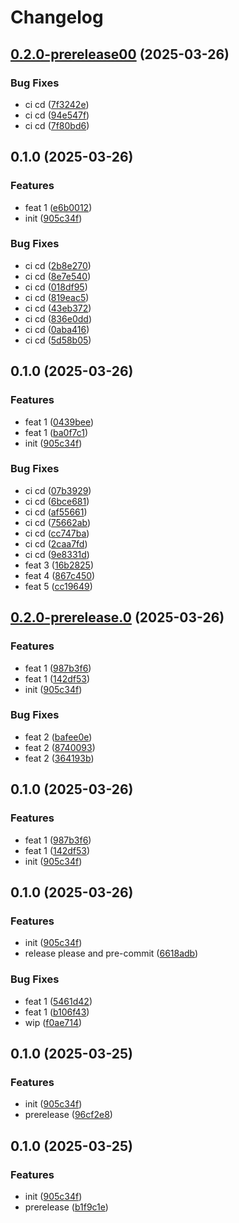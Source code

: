 # Changelog

## [0.2.0-prerelease00](https://github.com/tharindurr/test-releases/compare/0.1.0...0.2.0-prerelease00) (2025-03-26)


### Bug Fixes

* ci cd ([7f3242e](https://github.com/tharindurr/test-releases/commit/7f3242e302ab8b811186b1833831bda38689de9d))
* ci cd ([94e547f](https://github.com/tharindurr/test-releases/commit/94e547fdcacf731ff595a88f0a8bdf1bffe7e19e))
* ci cd ([7f80bd6](https://github.com/tharindurr/test-releases/commit/7f80bd6bdd3206fd0fe033a9c6e4e9ab9bec4062))

## 0.1.0 (2025-03-26)


### Features

* feat 1 ([e6b0012](https://github.com/tharindurr/test-releases/commit/e6b0012203d826186029c75055eee267c63f808d))
* init ([905c34f](https://github.com/tharindurr/test-releases/commit/905c34f91627a2e5e98453d411113011c51ed9a7))


### Bug Fixes

* ci cd ([2b8e270](https://github.com/tharindurr/test-releases/commit/2b8e270a59180cb814b8b51aec84ad7987a05961))
* ci cd ([8e7e540](https://github.com/tharindurr/test-releases/commit/8e7e540f83d4b68cfc338aeb84b0803c75af520f))
* ci cd ([018df95](https://github.com/tharindurr/test-releases/commit/018df95ef66673a01b808d194f74b28819710c3c))
* ci cd ([819eac5](https://github.com/tharindurr/test-releases/commit/819eac5b0776b111ff2f5b331882a986f2b75de2))
* ci cd ([43eb372](https://github.com/tharindurr/test-releases/commit/43eb3721f92873f0754cc785a051518c565abc1e))
* ci cd ([836e0dd](https://github.com/tharindurr/test-releases/commit/836e0dd1c86fa00843c1342026f5be20a91373f8))
* ci cd ([0aba416](https://github.com/tharindurr/test-releases/commit/0aba41626230fdbb136ee02d13415b6bbdf65dee))
* ci cd ([5d58b05](https://github.com/tharindurr/test-releases/commit/5d58b0557685cefabc5bf1d08373f513cad5985b))

## 0.1.0 (2025-03-26)


### Features

* feat 1 ([0439bee](https://github.com/tharindurr/test-releases/commit/0439bee3db8b4fbf3db6421158d273f39fd95bcf))
* feat 1 ([ba0f7c1](https://github.com/tharindurr/test-releases/commit/ba0f7c1e2ce6886dbb1f1a8338350f50656cc0b8))
* init ([905c34f](https://github.com/tharindurr/test-releases/commit/905c34f91627a2e5e98453d411113011c51ed9a7))


### Bug Fixes

* ci cd ([07b3929](https://github.com/tharindurr/test-releases/commit/07b3929866923926256c657873554e897bff155c))
* ci cd ([6bce681](https://github.com/tharindurr/test-releases/commit/6bce6816b06c8598033b674bb322660118b92484))
* ci cd ([af55661](https://github.com/tharindurr/test-releases/commit/af556611792d5af7c056462a258ac34ef7efa9d5))
* ci cd ([75662ab](https://github.com/tharindurr/test-releases/commit/75662abd4390ee8d837ef6f722e9b85671dd52fa))
* ci cd ([cc747ba](https://github.com/tharindurr/test-releases/commit/cc747ba318876a28ffc20224d4e0eb616bb43c96))
* ci cd ([2caa7fd](https://github.com/tharindurr/test-releases/commit/2caa7fd0a80c932fbec143b74fd819da42191804))
* ci cd ([9e8331d](https://github.com/tharindurr/test-releases/commit/9e8331d28d3d94bbff2ae8573cd0ee0d5b081586))
* feat 3 ([16b2825](https://github.com/tharindurr/test-releases/commit/16b282586931d66a5efc806a06cd8e9dd0a48745))
* feat 4 ([867c450](https://github.com/tharindurr/test-releases/commit/867c450204166eac235b9e56bbed948c7ed8d070))
* feat 5 ([cc19649](https://github.com/tharindurr/test-releases/commit/cc19649a3149d12efbb53566c6d37178d7650f81))

## [0.2.0-prerelease.0](https://github.com/tharindurr/test-releases/compare/0.1.0...0.2.0-prerelease.0) (2025-03-26)


### Features

* feat 1 ([987b3f6](https://github.com/tharindurr/test-releases/commit/987b3f63f5f1ef0ac2148fdf9d2ec5be722d8e3b))
* feat 1 ([142df53](https://github.com/tharindurr/test-releases/commit/142df538b3711a3150b891d1fddef766a6f5ae66))
* init ([905c34f](https://github.com/tharindurr/test-releases/commit/905c34f91627a2e5e98453d411113011c51ed9a7))


### Bug Fixes

* feat 2 ([bafee0e](https://github.com/tharindurr/test-releases/commit/bafee0e62641a6499c4a2fedff8b22a3efdf5e49))
* feat 2 ([8740093](https://github.com/tharindurr/test-releases/commit/87400934796cddc22ac0f01f240cb95c2fc0a37b))
* feat 2 ([364193b](https://github.com/tharindurr/test-releases/commit/364193bf57f0599767bf565f69f44734a8bdbb58))

## 0.1.0 (2025-03-26)


### Features

* feat 1 ([987b3f6](https://github.com/tharindurr/test-releases/commit/987b3f63f5f1ef0ac2148fdf9d2ec5be722d8e3b))
* feat 1 ([142df53](https://github.com/tharindurr/test-releases/commit/142df538b3711a3150b891d1fddef766a6f5ae66))
* init ([905c34f](https://github.com/tharindurr/test-releases/commit/905c34f91627a2e5e98453d411113011c51ed9a7))

## 0.1.0 (2025-03-26)


### Features

* init ([905c34f](https://github.com/tharindurr/test-releases/commit/905c34f91627a2e5e98453d411113011c51ed9a7))
* release please and pre-commit ([6618adb](https://github.com/tharindurr/test-releases/commit/6618adbabffae52d3af0e93ec8d9216582f23e1d))


### Bug Fixes

* feat 1 ([5461d42](https://github.com/tharindurr/test-releases/commit/5461d42ff3162c1c275a3c25c4e522618716debd))
* feat 1 ([b106f43](https://github.com/tharindurr/test-releases/commit/b106f43d6770adf71b1b85cca2545aaa73c0b446))
* wip ([f0ae714](https://github.com/tharindurr/test-releases/commit/f0ae7140859ec7f59d33e53e8dba463c5c371efd))

## 0.1.0 (2025-03-25)


### Features

* init ([905c34f](https://github.com/tharindurr/test-releases/commit/905c34f91627a2e5e98453d411113011c51ed9a7))
* prerelease ([96cf2e8](https://github.com/tharindurr/test-releases/commit/96cf2e8a8f3397d09d87d1fd144d7b984b7e545f))

## 0.1.0 (2025-03-25)


### Features

* init ([905c34f](https://github.com/tharindurr/test-releases/commit/905c34f91627a2e5e98453d411113011c51ed9a7))
* prerelease ([b1f9c1e](https://github.com/tharindurr/test-releases/commit/b1f9c1e8446bbac65a81e56e80675e8689970a0a))
